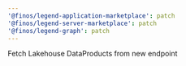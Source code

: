 ```yaml
---
'@finos/legend-application-marketplace': patch
'@finos/legend-server-marketplace': patch
'@finos/legend-graph': patch
---
```


Fetch Lakehouse DataProducts from new endpoint
